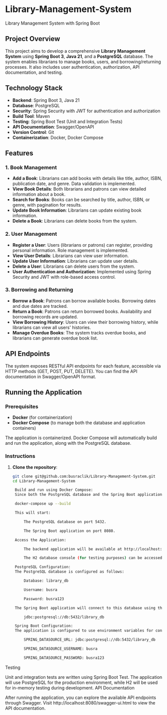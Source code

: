 # Library-Management-System
Library Management System with Spring Boot

## Project Overview
This project aims to develop a comprehensive **Library Management System** using **Spring Boot 3**, **Java 21**, and a **PostgreSQL** database. The system enables librarians to manage books, users, and borrowing/returning processes. It also includes user authentication, authorization, API documentation, and testing.

## Technology Stack
- **Backend**: Spring Boot 3, Java 21
- **Database**: PostgreSQL
- **Security**: Spring Security with JWT for authentication and authorization
- **Build Tool**: Maven
- **Testing**: Spring Boot Test (Unit and Integration Tests)
- **API Documentation**: Swagger/OpenAPI
- **Version Control**: Git
- **Containerization**: Docker, Docker Compose

## Features
### 1. Book Management
- **Add a Book**: Librarians can add books with details like title, author, ISBN, publication date, and genre. Data validation is implemented.
- **View Book Details**: Both librarians and patrons can view detailed information about a book.
- **Search for Books**: Books can be searched by title, author, ISBN, or genre, with pagination for results.
- **Update Book Information**: Librarians can update existing book information.
- **Delete a Book**: Librarians can delete books from the system.

### 2. User Management
- **Register a User**: Users (librarians or patrons) can register, providing personal information. Role management is implemented.
- **View User Details**: Librarians can view user information.
- **Update User Information**: Librarians can update user details.
- **Delete a User**: Librarians can delete users from the system.
- **User Authentication and Authorization**: Implemented using Spring Security and JWT with role-based access control.

### 3. Borrowing and Returning
- **Borrow a Book**: Patrons can borrow available books. Borrowing dates and due dates are tracked.
- **Return a Book**: Patrons can return borrowed books. Availability and borrowing records are updated.
- **View Borrowing History**: Users can view their borrowing history, while librarians can view all users' histories.
- **Manage Overdue Books**: The system tracks overdue books, and librarians can generate overdue book list.

## API Endpoints
The system exposes RESTful API endpoints for each feature, accessible via HTTP methods (GET, POST, PUT, DELETE). You can find the API documentation in Swagger/OpenAPI format.

## Running the Application

### Prerequisites
- **Docker** (for containerization)
- **Docker Compose** (to manage both the database and application containers)

The application is containerized. Docker Compose will automatically build and run the application, along with the PostgreSQL database.


### Instructions
1. **Clone the repository**:
   ```bash
   git clone git@github.com:busraclik/Library-Management-System.git
   cd Library-Management-System

    Build and run using Docker Compose:
    Since both the PostgreSQL database and the Spring Boot application are containerized, you can use the following command to build and start both containers:

    docker-compose up --build

    This will start:

        The PostgreSQL database on port 5432.

        The Spring Boot application on port 8080.

    Access the Application:

        The backend application will be available at http://localhost:8080.

        The H2 database console (for testing purposes) can be accessed at http://localhost:8080/h2-console.

    PostgreSQL Configuration:
    The PostgreSQL database is configured as follows:

        Database: library_db

        Username: busra

        Password: busra123

    The Spring Boot application will connect to this database using the following URL:

        jdbc:postgresql://db:5432/library_db

    Spring Boot Configuration:
    The application is configured to use environment variables for connecting to the PostgreSQL database:

        SPRING_DATASOURCE_URL: jdbc:postgresql://db:5432/library_db

        SPRING_DATASOURCE_USERNAME: busra

        SPRING_DATASOURCE_PASSWORD: busra123

Testing

Unit and integration tests are written using Spring Boot Test. The application will use PostgreSQL for the production environment, while H2 will be used for in-memory testing during development.
API Documentation

After running the application, you can explore the available API endpoints through Swagger. Visit http://localhost:8080/swagger-ui.html to view the API documentation.